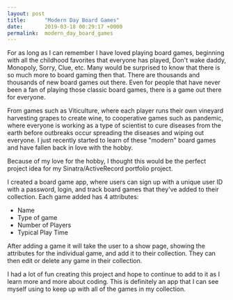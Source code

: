 ```yaml
---
layout: post
title:      "Modern Day Board Games"
date:       2019-03-18 00:29:17 +0000
permalink:  modern_day_board_games
---
```



For as long as I can remember I have loved playing board games, beginning with all the childhood favorites that everyone has played, Don't wake daddy, Monopoly, Sorry, Clue, etc. Many would be surprised to know that there is so much more to board gaming then that. There are thousands and thousands of new board games out there. Even for people that have never been a fan of playing those classic board games, there is a game out there for everyone.

From games such as Viticulture, where each player runs their own vineyard harvesting grapes to create wine, to cooperative games such as pandemic, where everyone is working as a type of scientist to cure diseases from the earth before outbreaks occur spreading the diseases and wiping out everyone. I just recently started to learn of these "modern" board games and have fallen back in love with the hobby.

Because of my love for the hobby, I thought this would be the perfect project idea for my Sinatra/ActiveRecord portfolio project.

I created a board game app, where users can sign up with a unique user ID with a password, login, and track board games that they've added to their collection. Each game added has 4 attributes: 

* Name
* Type of game
* Number of Players
* Typical Play Time

After adding a game it will take the user to a show page, showing the attributes for the individual game, and add it to their collection. They can then edit or delete any game in their collection.

I had a lot of fun creating this project and hope to continue to add to it as I learn more and more about coding. This is definitely an app that I can see myself using to keep up with all of the games in my collection. 
